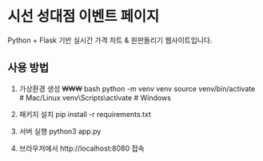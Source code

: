 # 시선 성대점 이벤트 페이지
Python + Flask 기반 실시간 가격 차트 & 원판돌리기 웹사이트입니다.

## 사용 방법

1. 가상환경 생성
₩₩₩ bash
python -m venv venv
source venv/bin/activate # Mac/Linux
venv\Scripts\activate # Windows

2. 패키지 설치
pip install -r requirements.txt

3. 서버 실행
python3 app.py

4. 브라우저에서 http://localhost:8080 접속